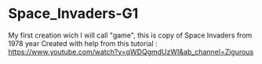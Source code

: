# Space_Invaders-G1
My first creation wich I will call "game", this is copy of Space Invaders from 1978 year
Created with help from this tutorial : https://www.youtube.com/watch?v=qWDQgmdUzWI&ab_channel=Zigurous
